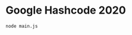 # Google Hashcode 2020

```
node main.js
```

<object data="" type="application/pdf" width="700px" height="700px">
    <embed src="./hashcode_2020_online_qualification_round.pdf">
        <p>This browser does not support PDFs. Please download the PDF to view it: <a href="./hashcode_2020_online_qualification_round.pdf">Download PDF</a>.</p>
    </embed>
</object>
